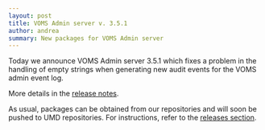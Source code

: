 ```yaml
---
layout: post
title: VOMS Admin server v. 3.5.1
author: andrea
summary: New packages for VOMS Admin server 
---
```


Today we announce VOMS Admin server 3.5.1 which fixes a problem in the handling
of empty strings when generating new audit events for the VOMS admin event log. 

More details in the [release notes][rn-admin].

As usual, packages can be obtained from our repositories and will soon be
pushed to UMD repositories. For instructions, refer to  the [releases
section][releases].

[rn-admin]: {{site.baseurl}}/release-notes/voms-admin-server/3.5.1
[releases]: {{site.baseurl}}/releases.html

